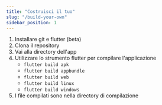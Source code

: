 ```yaml
---
title: "Costruisci il tuo"
slug: "/build-your-own"
sidebar_position: 1
---
```


1. Installare git e flutter (beta)
2. Clona il repository
3. Vai alla directory dell'app
4. Utilizzare lo strumento flutter per compilare l'applicazione
   * `flutter build apk`
   * `flutter build appbundle`
   * `flutter build web`
   * `flutter build linux`
   * `flutter build windows`
5. I file compilati sono nella directory di compilazione
